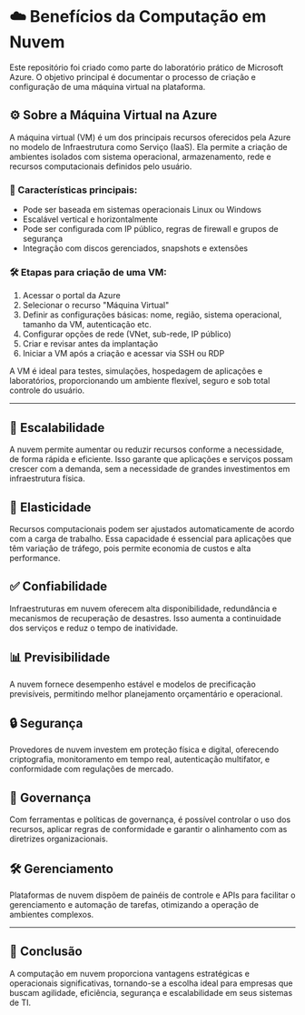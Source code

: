# ☁️ Benefícios da Computação em Nuvem

Este repositório foi criado como parte do laboratório prático de Microsoft Azure. O objetivo principal é documentar o processo de criação e configuração de uma máquina virtual na plataforma.

## ⚙️ Sobre a Máquina Virtual na Azure

A máquina virtual (VM) é um dos principais recursos oferecidos pela Azure no modelo de Infraestrutura como Serviço (IaaS). Ela permite a criação de ambientes isolados com sistema operacional, armazenamento, rede e recursos computacionais definidos pelo usuário.

### 🧾 Características principais:
- Pode ser baseada em sistemas operacionais Linux ou Windows
- Escalável vertical e horizontalmente
- Pode ser configurada com IP público, regras de firewall e grupos de segurança
- Integração com discos gerenciados, snapshots e extensões

### 🛠️ Etapas para criação de uma VM:
1. Acessar o portal da Azure
2. Selecionar o recurso "Máquina Virtual"
3. Definir as configurações básicas: nome, região, sistema operacional, tamanho da VM, autenticação etc.
4. Configurar opções de rede (VNet, sub-rede, IP público)
5. Criar e revisar antes da implantação
6. Iniciar a VM após a criação e acessar via SSH ou RDP

A VM é ideal para testes, simulações, hospedagem de aplicações e laboratórios, proporcionando um ambiente flexível, seguro e sob total controle do usuário.

---

## 🔼 Escalabilidade

A nuvem permite aumentar ou reduzir recursos conforme a necessidade, de forma rápida e eficiente. Isso garante que aplicações e serviços possam crescer com a demanda, sem a necessidade de grandes investimentos em infraestrutura física.

## 🔄 Elasticidade

Recursos computacionais podem ser ajustados automaticamente de acordo com a carga de trabalho. Essa capacidade é essencial para aplicações que têm variação de tráfego, pois permite economia de custos e alta performance.

## ✅ Confiabilidade

Infraestruturas em nuvem oferecem alta disponibilidade, redundância e mecanismos de recuperação de desastres. Isso aumenta a continuidade dos serviços e reduz o tempo de inatividade.

## 📊 Previsibilidade

A nuvem fornece desempenho estável e modelos de precificação previsíveis, permitindo melhor planejamento orçamentário e operacional.

## 🔒 Segurança

Provedores de nuvem investem em proteção física e digital, oferecendo criptografia, monitoramento em tempo real, autenticação multifator, e conformidade com regulações de mercado.

## 🧭 Governança

Com ferramentas e políticas de governança, é possível controlar o uso dos recursos, aplicar regras de conformidade e garantir o alinhamento com as diretrizes organizacionais.

## 🛠️ Gerenciamento

Plataformas de nuvem dispõem de painéis de controle e APIs para facilitar o gerenciamento e automação de tarefas, otimizando a operação de ambientes complexos.

---

## 📝 Conclusão

A computação em nuvem proporciona vantagens estratégicas e operacionais significativas, tornando-se a escolha ideal para empresas que buscam agilidade, eficiência, segurança e escalabilidade em seus sistemas de TI.


